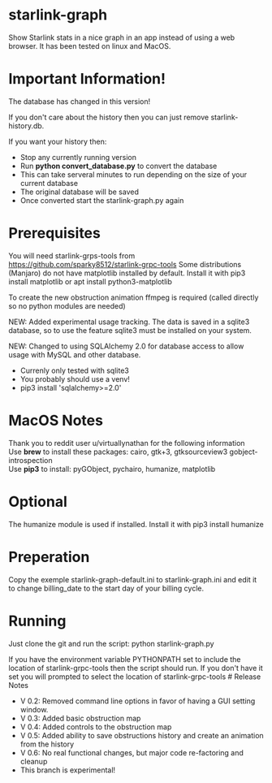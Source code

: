 # starlink-graph
Show Starlink stats in a nice graph in an app instead of using a web browser. It has been tested on linux and MacOS. 
# Important Information!
The database has changed in this version!
<p>
If you don't care about the history then you can just remove starlink-history.db.</p>
<p>
If you want your history then:</p>
<ul>
<li>Stop any currently running version</li>
<li>Run <b>python convert_database.py</b> to convert the database</li>
<li>This can take serveral minutes to run depending on the size of your current database</li>
<li>The original database will be saved</li>
<li>Once converted start the starlink-graph.py again</li>
</ul>

# Prerequisites
You will need starlink-grps-tools from https://github.com/sparky8512/starlink-grpc-tools
Some distributions (Manjaro) do not have matplotlib installed by default. Install it with pip3 install matplotlib
or apt install python3-matplotlib
<p>To create the new obstruction animation ffmpeg is required (called directly so no python modules are needed)
<p>NEW: Added experimental usage tracking. The data is saved in a sqlite3 database, so to use the feature sqlite3
must be installed on your system. 
<p>NEW: Changed to using SQLAlchemy 2.0 for database access to allow usage with MySQL and other database.
<ul>
<li>Currenly only tested with sqlite3</li>
<li>You probably should use a venv!</li>
<li>pip3 install 'sqlalchemy>=2.0'</li>
</ul>

# MacOS Notes
Thank you to reddit user u/virtuallynathan for the following information<br/>
Use <b>brew</b> to install these packages: cairo, gtk+3, gtksourceview3 gobject-introspection<br/>
Use <b>pip3</b> to install: pyGObject, pychairo, humanize, matplotlib

# Optional
The humanize module is used if installed. Install it with pip3 install humanize

# Preperation
Copy the exemple starlink-graph-default.ini to starlink-graph.ini and edit it to change billing_date to the start day of your billing cycle.

# Running
Just clone the git and run the script: python starlink-graph.py
<p>If you have the environment variable PYTHONPATH set to include the location of starlink-grpc-tools then
the script should run. If you don't have it set you will prompted to select the location of starlink-grpc-tools
# Release Notes
<ul>
<li>V 0.2: Removed command line options in favor of having a GUI setting window.</li>
<li>V 0.3: Added basic obstruction map</li>
<li>V 0.4: Added controls to the obstruction map</li>
<li>V 0.5: Added ability to save obstructions history and create an animation from the history</li>
<li>V 0.6: No real functional changes, but major code re-factoring and cleanup</li>
<li>This branch is experimental!</li>
</ul>
